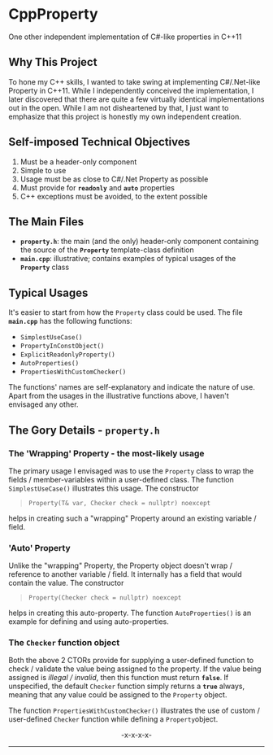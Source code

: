 # CppProperty
One other independent implementation of C#-like properties in C++11

## Why This Project

To hone my C++ skills, I wanted to take swing at implementing C#/.Net-like Property in C++11.  While I independently conceived the implementation, I later discovered that there are quite a few virtually identical implementations out in the open.  While I am not disheartened by that, I just want to emphasize that this project is honestly my own independent creation.

## Self-imposed Technical Objectives
1. Must be a header-only component
2. Simple to use
3. Usage must be as close to C#/.Net Property as possible
4. Must provide for **`readonly`** and **`auto`** properties
5. C++ exceptions must be avoided, to the extent possible

## The Main Files
- **`property.h`**: the main (and the only) header-only component containing the source of the **`Property`** template-class definition
- **`main.cpp`**: illustrative; contains examples of typical usages of the **`Property`** class

## Typical Usages
It's easier to start from how the `Property` class could be used.  The file **`main.cpp`** has the following functions:
- `SimplestUseCase()`
- `PropertyInConstObject()`
- `ExplicitReadonlyProperty()`
- `AutoProperties()`
- `PropertiesWithCustomChecker()`

The functions' names are self-explanatory and indicate the nature of use. Apart from the usages in the illustrative functions above, I haven't envisaged any other.

## The Gory Details - `property.h`

### The 'Wrapping' Property - the most-likely usage
The primary usage I envisaged was to use the `Property` class to wrap the fields / member-variables within a user-defined class. The function `SimplestUseCase()` illustrates this usage.  The constructor
> `Property(T& var, Checker check = nullptr) noexcept`

helps in creating such a "wrapping" Property around an existing variable / field.

### 'Auto' Property
Unlike the "wrapping" Property, the Property object doesn't wrap / reference to another variable / field.  It internally has a field that would contain the value.  The constructor
> `Property(Checker check = nullptr) noexcept`

helps in creating this auto-property. The function `AutoProperties()` is an example for defining and using auto-properties.

### The `Checker` function object
Both the above 2 CTORs provide for supplying a user-defined function to check / validate the value being assigned to the property.  If the value being assigned is *illegal / invalid*, then this function must return **`false`**.  If unspecified, the default `Checker` function simply returns a **`true`** always, meaning that any value could be assigned to the `Property` object.

The function `PropertiesWithCustomChecker()` illustrates the use of custom / user-defined `Checker` function while defining a `Property`object.

<p align="center">-x-x-x-x-</p>
<hr/>